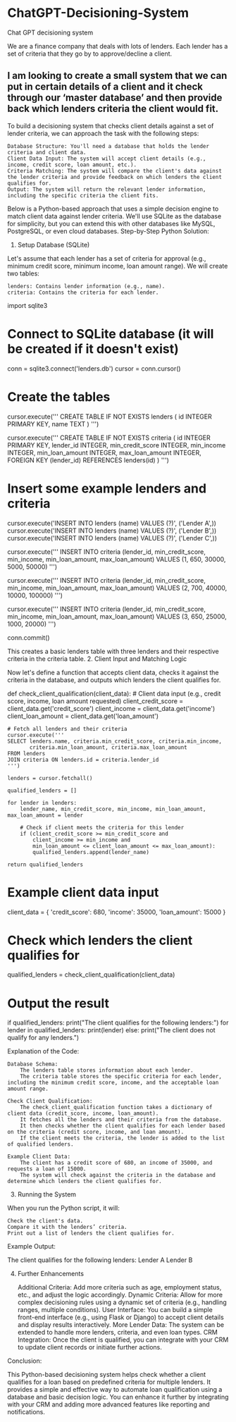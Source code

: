 # ChatGPT-Decisioning-System
Chat GPT decisioning system

We are a finance company that deals with lots of lenders.
Each lender has a set of criteria that they go by to approve/decline a client.

I am looking to create a small system that we can put in certain details of a client and it check through our ‘master database’ and then provide back which lenders criteria the client would fit.
-------------------
To build a decisioning system that checks client details against a set of lender criteria, we can approach the task with the following steps:

    Database Structure: You'll need a database that holds the lender criteria and client data.
    Client Data Input: The system will accept client details (e.g., income, credit score, loan amount, etc.).
    Criteria Matching: The system will compare the client's data against the lender criteria and provide feedback on which lenders the client qualifies for.
    Output: The system will return the relevant lender information, including the specific criteria the client fits.

Below is a Python-based approach that uses a simple decision engine to match client data against lender criteria. We'll use SQLite as the database for simplicity, but you can extend this with other databases like MySQL, PostgreSQL, or even cloud databases.
Step-by-Step Python Solution:
1. Setup Database (SQLite)

Let's assume that each lender has a set of criteria for approval (e.g., minimum credit score, minimum income, loan amount range). We will create two tables:

    lenders: Contains lender information (e.g., name).
    criteria: Contains the criteria for each lender.

import sqlite3

# Connect to SQLite database (it will be created if it doesn't exist)
conn = sqlite3.connect('lenders.db')
cursor = conn.cursor()

# Create the tables
cursor.execute('''
CREATE TABLE IF NOT EXISTS lenders (
    id INTEGER PRIMARY KEY,
    name TEXT
)
''')

cursor.execute('''
CREATE TABLE IF NOT EXISTS criteria (
    id INTEGER PRIMARY KEY,
    lender_id INTEGER,
    min_credit_score INTEGER,
    min_income INTEGER,
    min_loan_amount INTEGER,
    max_loan_amount INTEGER,
    FOREIGN KEY (lender_id) REFERENCES lenders(id)
)
''')

# Insert some example lenders and criteria
cursor.execute('INSERT INTO lenders (name) VALUES (?)', ('Lender A',))
cursor.execute('INSERT INTO lenders (name) VALUES (?)', ('Lender B',))
cursor.execute('INSERT INTO lenders (name) VALUES (?)', ('Lender C',))

cursor.execute('''
INSERT INTO criteria (lender_id, min_credit_score, min_income, min_loan_amount, max_loan_amount) 
VALUES (1, 650, 30000, 5000, 50000)
''')

cursor.execute('''
INSERT INTO criteria (lender_id, min_credit_score, min_income, min_loan_amount, max_loan_amount) 
VALUES (2, 700, 40000, 10000, 100000)
''')

cursor.execute('''
INSERT INTO criteria (lender_id, min_credit_score, min_income, min_loan_amount, max_loan_amount) 
VALUES (3, 650, 25000, 1000, 20000)
''')

conn.commit()

This creates a basic lenders table with three lenders and their respective criteria in the criteria table.
2. Client Input and Matching Logic

Now let's define a function that accepts client data, checks it against the criteria in the database, and outputs which lenders the client qualifies for.

def check_client_qualification(client_data):
    # Client data input (e.g., credit score, income, loan amount requested)
    client_credit_score = client_data.get('credit_score')
    client_income = client_data.get('income')
    client_loan_amount = client_data.get('loan_amount')

    # Fetch all lenders and their criteria
    cursor.execute('''
    SELECT lenders.name, criteria.min_credit_score, criteria.min_income, 
           criteria.min_loan_amount, criteria.max_loan_amount
    FROM lenders
    JOIN criteria ON lenders.id = criteria.lender_id
    ''')

    lenders = cursor.fetchall()
    
    qualified_lenders = []

    for lender in lenders:
        lender_name, min_credit_score, min_income, min_loan_amount, max_loan_amount = lender
        
        # Check if client meets the criteria for this lender
        if (client_credit_score >= min_credit_score and
            client_income >= min_income and
            min_loan_amount <= client_loan_amount <= max_loan_amount):
            qualified_lenders.append(lender_name)
    
    return qualified_lenders


# Example client data input
client_data = {
    'credit_score': 680,
    'income': 35000,
    'loan_amount': 15000
}

# Check which lenders the client qualifies for
qualified_lenders = check_client_qualification(client_data)

# Output the result
if qualified_lenders:
    print("The client qualifies for the following lenders:")
    for lender in qualified_lenders:
        print(lender)
else:
    print("The client does not qualify for any lenders.")

Explanation of the Code:

    Database Schema:
        The lenders table stores information about each lender.
        The criteria table stores the specific criteria for each lender, including the minimum credit score, income, and the acceptable loan amount range.

    Check Client Qualification:
        The check_client_qualification function takes a dictionary of client data (credit_score, income, loan_amount).
        It fetches all the lenders and their criteria from the database.
        It then checks whether the client qualifies for each lender based on the criteria (credit score, income, and loan amount).
        If the client meets the criteria, the lender is added to the list of qualified lenders.

    Example Client Data:
        The client has a credit score of 680, an income of 35000, and requests a loan of 15000.
        The system will check against the criteria in the database and determine which lenders the client qualifies for.

3. Running the System

When you run the Python script, it will:

    Check the client's data.
    Compare it with the lenders’ criteria.
    Print out a list of lenders the client qualifies for.

Example Output:

The client qualifies for the following lenders:
Lender A
Lender B

4. Further Enhancements

    Additional Criteria: Add more criteria such as age, employment status, etc., and adjust the logic accordingly.
    Dynamic Criteria: Allow for more complex decisioning rules using a dynamic set of criteria (e.g., handling ranges, multiple conditions).
    User Interface: You can build a simple front-end interface (e.g., using Flask or Django) to accept client details and display results interactively.
    More Lender Data: The system can be extended to handle more lenders, criteria, and even loan types.
    CRM Integration: Once the client is qualified, you can integrate with your CRM to update client records or initiate further actions.

Conclusion:

This Python-based decisioning system helps check whether a client qualifies for a loan based on predefined criteria for multiple lenders. It provides a simple and effective way to automate loan qualification using a database and basic decision logic. You can enhance it further by integrating with your CRM and adding more advanced features like reporting and notifications.
